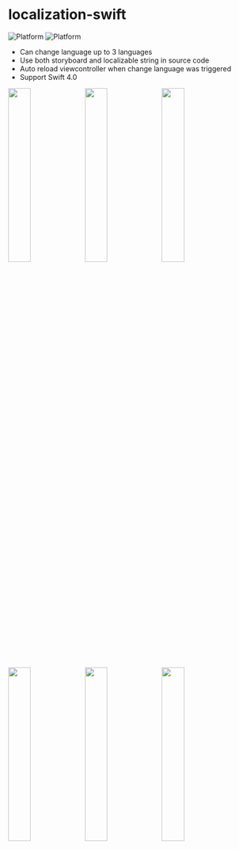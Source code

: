 # localization-swift
![Platform](https://img.shields.io/badge/platform-ios-lightgrey.svg?style=flat)
![Platform](https://img.shields.io/badge/language-swift%204.0-brightgreen.svg?style=flat)
- Can change language up to 3 languages
- Use both storyboard and localizable string in source code
- Auto reload viewcontroller when change language was triggered
- Support Swift 4.0


<img src="https://lh3.googleusercontent.com/ujKu7Np-ddBYX1K622cPwSW6PbLwEdWdlA_OsTBVdfIBx0p814SypKQ1lAsJpGXINPwIv_njeMa9fphvgvYvcxdDE51TF2szUg3KHozINbp7AxlWkWou7jfiX1TjdXqR88aWjKQMnHo9NudcXALhAsnFZ17VbVakSkWcGpVc4kplXh3bBgT6o9HtnDs1obzKWa5qxBiQ1OBGSm7uHRGDEcI452iAfxn86Hr0dBmuWkc8yM2fSCd7apd0RIRau4fL0kl_9wzQAdUrg88ddsARcIzXIrpskkbwFA4lh3en6YNAZBAjtB8WcaefOKCdDSoj03QLSkIFLzIs8bINuVVza-IN2vG4qoFSZDJseFWEBVKgdzJgfiAA6vwvLyak4xEYZYHyHLsZGWKuqh31Sz1To9GKcVA-U8PZAax7S5MjWshaHppP3J7Gy3mYqt4IzkyEnc3nO7HOY2IqsLLX-FjcQyN3XpGstWRFrfHTg8TVuqshi7mKNVUKbSiRNNsO2qe7CzMIkTzlCDl_5zbG9KqtmcvHq3_IjVfGmteA94tGsgcpYO-gkAeLHg-HylBrR9fiNyow6tsybSZDjOIs-AKfEL8DFbTJWl7U0oQw1puBIii72-g9=w403-h716-no" width="30%"></img> 
<img src="https://lh3.googleusercontent.com/GwsRYiZnDJ_9bOycl3fOIQvr_BhKaSyF2dJflNyDmOj60lRQvnhk6A7xKmGuPjIq3HrJKDqsBeanBz6eRrbvOYIrpbr1l6ZpovGdyusX2LIHfoeiwwIOfMP6iPZE1aJUCt63MmtcWJtf6glG-Ob0PulwqSY0tU8YSEF58O5SuOIW-uhOY2qgklGFsHXVKtWWEuaIwLup6eJOGugJnAv1_RvAPDaTI2mgXvmr-vRTRpYkRlGrJ6-HyUsoC6zaFWNJM76eGJDd-HMFeyUfRNVt2t689C14Kr_HRhAA3-OeGxbHEvOijFT6TIkSW6mPTrPTA-MqDDtRMeaaUkGz-pbDYNHSfTcthrI835I5EwnZ7mOd4q01xoe-Pd4KnHRJWVt0vYPWOjvo7mKNLw4Zj0uP_aQRjb5O5Ma7L74LdS-ps5be_fNV2TYnrSUKeACBmRRYcZ1oEKz4GL5_GEzvPopdzzZC1nYfS6Qtec8U19U4nCLqoBwNREmeF5JEDaYmUV81I148t-5Biao8zwU6SMRRUmsXNUNipFPs3YPg4RrlVuysHs5Wtxs3do4Vvbo5nWGERecQ7dbV7YCswafduhnYN-tlpxzMJrJwWPpSXIgrpJn7mxAl=w403-h716-no" width="30%"></img> 
<img src="https://lh3.googleusercontent.com/DnNN-M2X5oePtS40EEHb3yMc3onTuLRcHRAxEZLv7oNTSzqIvIOnQ9Amde44Bpb2xCLBqstQRZFB9U5c7yZS8FV-HBNpGHfeBccEVfmSaVk_OohLnmZQXLIzGU9J72VOcUD4zYqTpluAq1Bpn7OMndysY4Ez0Xoq2f6s-YeTCcKW7MUTEpTwUuAt-HkrjeemcLyI8i4Mlj-5lyolBPO25sEI_4KeXNbc5rXEVezr9It8E-YOVWpVsMFdfd_rgQ1ipL4qGfSNdRgCUuAjDmf5Kav3gzZ2ozLIs2-mfdABBI9aWTLBRpQCW3c34fk6oYGoeyvtBPXeohKNIC_KysO2Z722XfyG5h8KluTWXCNSCPiM--3DkNBJBGSwDClPFTqj_GwTK2Y27ILPg1fo7xt1QOVQ8N2vc7a2SsWTwFysgqZ8OtKCPL1pGzwyILRoG54BQBxrOUlQpS3SubOHpiXd26D2FsEA2GE4gE_VFPzqQ0RuXPCIdQSJg0LfUOfz-4Pgdy4muFGNRbZZyouzQpzhJCzXwRNOVALLN0lq9HCgaRn5jFOOznNIDQ9tydvJb_Ob0CZbU4Vdh1wVX7I9ZXR_cEu3D2ZrItT0w0nVhWQIMXCga_Yt=w403-h716-no" width="30%"></img> 
<img src="https://lh3.googleusercontent.com/LCtC9vgXwsT45Zu2cTRgEibKdHHxe6T2AIltANciFry1CsPGFQl5POOksWXj22eM7z2KrieNxYPayD9W_Kwy7X6untgjUKfs700Uv9oe_UDblK5ajSf5NflkOGayGfclH7BY09KOkOA64gw4dohjtGZxyVg0PZohzMUE84ho9SOgSNKySutFNDuAS_Schajwat-YmpHHULK5DI3S9_AL_powKeYzPgAO-3ecQcHJe73lrdNi7h5tFgha2iuWeXUUl1YxOUeEmzmgYOVl0mpqSWsB-1l6Zq44vo8-QTgIB4YrN1_welcE9J0EKyb5ub7isZF-8yzYJFaQw7u-CRKdQOXHZdan4NhZmd59HoSbYNbSP5vUMIpd8WY8AkLAV5-DUbqREhJZvVOymJoLGbg5ILYfVDuyv1njNEz1W3_HvFRkXu8g7YB4jlW59q6pTD4s-KKynL6UGRkYSVv3DYdjHWwwLaAMnzBeq_lIXJDSgED2I03Jcb29MONBu-Mfup8xwDyMqca0paSBqC3qVC3S-ang6pWgrD5h-gJqC7dDgXG0dWC4eOl0T-ubs4hCCiVkgWmHT5zZG7T5hLM-URlRlqzqNjt7prsXw5YvUlMgCAXt4EmA=w403-h716-no" width="30%"></img>
<img src="https://lh3.googleusercontent.com/lqJ4afPNF90yyLZKGKEWfTe8dayorbtOePvIutEsYYDGR16XzCNQShZEQYXgnn7TjOURGSoREjwuHp8FO0h6BFTPWNbxgcoKbaN_OEI7VdR0Te6296IeoRpvEd-uFtZuq5BoQCNgcp5RvyjKhxJHeV-sMIJWmA2_BuGdMNTmpwZ6CxH4ITnxmTSAEWvYf3jccktwXgSkr1X1bj88NuJTihuICGenTnFzJeGG0AmBdo2npoRs9tn_Oel-rgOgXvEqxIPSWqIWrlXiOHULRtfKdacZ3eeCJCcKePQe3_YI4ODLU-Y7MjjCf-p3pVrrZgHDE_A0suJwT5gssQkobwh-hhJE6RFqTywADpEdg9Bk_c-fN4ZCwDYQsFIodi-24WiS-ZHokfsBqabQ7eS-3qvnTgPRyOZm7FkPVpLvkcugpQSBt8MSD5i6XGfKU-LjyL5OWNL87hNtI5UsYiZi6Kx0Ze8Bz5s94kHSQQ1IvKNBsDjJcMdd8Abcy1g3t44Rw3qnBJoggwJDjir6ld63Q5oCtmDNOk-fXIVS94_r93nMI_i1jhfsp7h5L8L2eE9P_RJqYPNc6is2OBzT1Q1GpXLrAJsfbBCx0wKbZUKBIcsXQvqaHYJ7=w403-h716-no" width="30%"></img> 
<img src="https://lh3.googleusercontent.com/lpYxSBU58u55D2QjYWCyMLng7jz3d-OCbCnzHH1DmVOO1kGZ-bVIbxBnyxlsDDGAbpvDfthYa7oxz6obPjtZLA8oAHqCQnTVL65rIbV_sgNlHJm9u2t9jke_9T9ucdZm67rW56-WtnO_j09wbQGrC8Fbe01FEV6MaGW_23D_Vv_w946AWOn9LAYAWQ2wIQ1w4Onj6yIho4q8tKu1Oxb4Y23S4rmpfoxTEEobxh-PbiD46u6M6BUTIrAYQwAYfkevSni0CrYVndNyvq_eHuQ47WeEJZ7bmqR6xu2tcFayGzeB5jtBYRPm0dUSxg3LZLjMzgFmtm04XCVgz3qyBrNUvT3_GiFMGk2BtFAu0Z2E3zQOIPt50X4bUI_G4UrXB6DufglERUkIGtXP21NXLheTZ3yUPzcjUr5fXRf9el6DR2Hod6m7aTpyYqSwbqWBZEYDWBGZ28uHeDxoqA-mO7oaidXwZ83aLENNXvV9ZpGk0qCrWHx4nOxckp6mL6QoMJUW6s4tPbbJhhKk_95mp3zETJmiMA8IsAWaDTFSNQ19QyqgjeSQV3-Oa_Fthhas0maTeWZ12qFMVCcT7wxzm8xiqUQlf92zbufqkFa7tfp9uI8jJeh3=w403-h716-no" width="30%"></img> 
